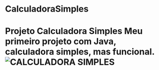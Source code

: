 # CalculadoraSimples
 # Projeto Calculadora Simples  Meu primeiro projeto com Java, calculadora simples, mas funcional.   ![CALCULADORA SIMPLES](https://github.com/maateusbrito/CALCULADORA/assets/115435440/4085e3b9-c15f-47ab-8354-7523bc71e427)
